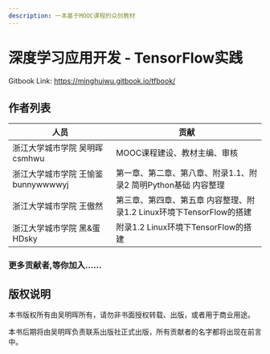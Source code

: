 ```yaml
---
description: 一本基于MOOC课程的众创教材
---
```


# 深度学习应用开发 - TensorFlow实践

Gitbook Link: https://minghuiwu.gitbook.io/tfbook/


## 作者列表

| 人员 | 贡献 |
| ------ | ------ | 
| 浙江大学城市学院 吴明晖 csmhwu | MOOC课程建设、教材主编、审核 |
| 浙江大学城市学院 王愉鉴 bunnywwwwyj | 第一章、第二章、第八章、附录1.1、附录2 简明Python基础 内容整理 |
| 浙江大学城市学院 王傲然 | 第三章、第四章、第五章 内容整理、附录1.2 Linux环境下TensorFlow的搭建 |
| 浙江大学城市学院 黑&蛋 HDsky | 附录1.2 Linux环境下TensorFlow的搭建 |


### 更多贡献者,等你加入......

## 版权说明

本书版权所有由吴明晖所有，请勿非书面授权转载、出版，或者用于商业用途。

本书后期将由吴明晖负责联系出版社正式出版，所有贡献者的名字都将出现在前言中。